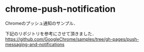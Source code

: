 # chrome-push-notification
Chromeのプッシュ通知のサンプル．

下記のリポジトリを参考にさせて頂きました．
https://github.com/GoogleChrome/samples/tree/gh-pages/push-messaging-and-notifications